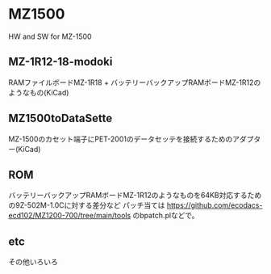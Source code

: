 # MZ1500
 HW and SW for MZ-1500

## MZ-1R12-18-modoki
 RAMファイルボードMZ-1R18 + バッテリーバックアップRAMボードMZ-1R12のようなもの(KiCad)

## MZ1500toDataSette
 MZ-1500のカセット端子にPET-2001のデータセッテを接続するためのアダプター(KiCad)

## ROM
 バッテリーバックアップRAMボードMZ-1R12のようなものを64KB対応するための9Z-502M-1.0Cに対する差分など
 パッチ当ては
 https://github.com/ecodacs-ecd102/MZ1200-700/tree/main/tools
 のbpatch.plなどで。

## etc
 その他いろいろ

